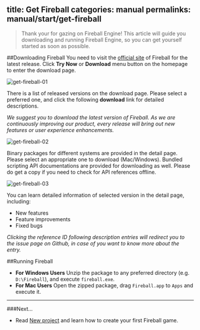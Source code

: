 title: Get Fireball
categories: manual
permalinks: manual/start/get-fireball
---

> Thank your for gazing on Fireball Engine!
> This article will guide you downloading and running Fireball Engine, so you can get yourself started as soon as possible.

##Downloading Fireball
You need to visit the [official site](http://www.fireball-x.com/en) of Fireball for the latest release.
Click **Try Now** or **Download** menu button on the homepage to enter the download page.

![get-fireball-01](https://cloud.githubusercontent.com/assets/2867434/6846086/3cc070fa-d3f6-11e4-8f92-2b00d4ba0a9f.png)


There is a list of released versions on the download page. Please select a preferred one, and click the following **download** link for detailed descriptions.


*We suggest you to download the latest version of Fireball.*
*As we are continuously improving our product, every release will bring out new features or user experience enhancements.*


![get-fireball-02](https://cloud.githubusercontent.com/assets/2867434/6846084/3bf9c8ec-d3f6-11e4-852e-ad5defde3b0a.png)


Binary packages for different systems are provided in the detail page. Please select an appropriate one to download (Mac/Windows).
Bundled scripting API documentations are provided for downloading as well. Please do get a copy if you need to check for API references offline.


![get-fireball-03](https://cloud.githubusercontent.com/assets/2867434/6846085/3c0a631e-d3f6-11e4-9108-d6d809434549.png)


You can learn detailed information of selected version in the detail page, including:
- New features
- Feature improvements
- Fixed bugs

*Clicking the reference ID following description entries will redirect you to the issue page on Github, in case of you want to know more about the entry.*

##Running Fireball
- **For Windows Users**
  Unzip the package to any preferred directory (e.g. `D:\Fireball`), and execute `fireball.exe`.
- **For Mac Users**
  Open the zipped package, drag `Fireball.app` to `Apps` and execute it.

---
###Next...
- Read [New project](/manual/start/new-project/) and learn how to create your first Fireball game.
